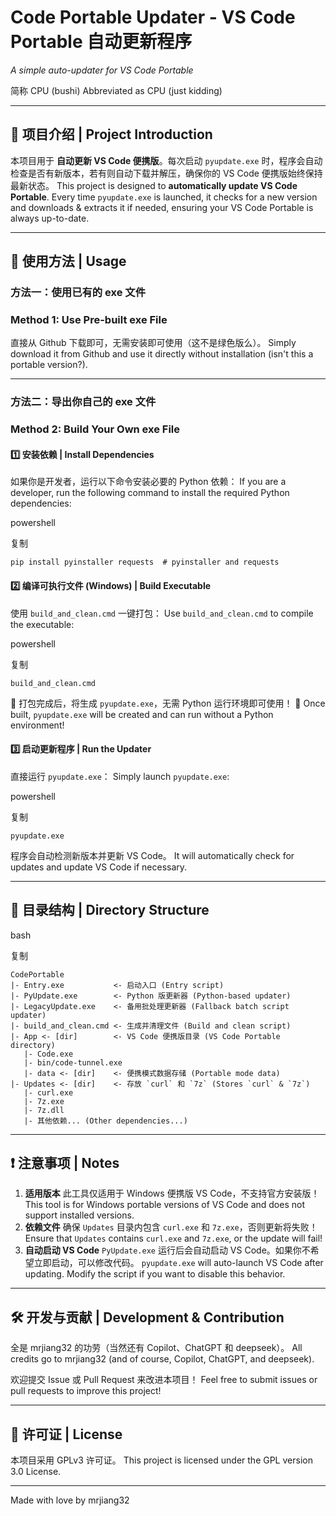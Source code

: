 # Code Portable Updater - VS Code Portable 自动更新程序

*A simple auto-updater for VS Code Portable*

简称 CPU (bushi)
Abbreviated as CPU (just kidding)

------

## 📌 项目介绍 | Project Introduction

本项目用于 **自动更新 VS Code 便携版**。每次启动 `pyupdate.exe` 时，程序会自动检查是否有新版本，若有则自动下载并解压，确保你的 VS Code 便携版始终保持最新状态。
This project is designed to **automatically update VS Code Portable**. Every time `pyupdate.exe` is launched, it checks for a new version and downloads & extracts it if needed, ensuring your VS Code Portable is always up-to-date.

------

## 🔧 使用方法 | Usage

### **方法一：使用已有的 exe 文件**

### **Method 1: Use Pre-built exe File**

直接从 Github 下载即可，无需安装即可使用（这不是绿色版么）。
Simply download it from Github and use it directly without installation (isn't this a portable version?).

------

### **方法二：导出你自己的 exe 文件**

### **Method 2: Build Your Own exe File**

#### 1️⃣ 安装依赖 | Install Dependencies

如果你是开发者，运行以下命令安装必要的 Python 依赖：
If you are a developer, run the following command to install the required Python dependencies:

powershell

复制

```
pip install pyinstaller requests  # pyinstaller and requests
```

#### 2️⃣ 编译可执行文件 (Windows) | Build Executable

使用 `build_and_clean.cmd` 一键打包：
Use `build_and_clean.cmd` to compile the executable:

powershell

复制

```
build_and_clean.cmd
```

📌 打包完成后，将生成 `pyupdate.exe`，无需 Python 运行环境即可使用！
📌 Once built, `pyupdate.exe` will be created and can run without a Python environment!

#### 3️⃣ 启动更新程序 | Run the Updater

直接运行 `pyupdate.exe`：
Simply launch `pyupdate.exe`:

powershell

复制

```
pyupdate.exe
```

程序会自动检测新版本并更新 VS Code。
It will automatically check for updates and update VS Code if necessary.

------

## 📂 目录结构 | Directory Structure

bash

复制

```
CodePortable
|- Entry.exe           <- 启动入口 (Entry script)
|- PyUpdate.exe        <- Python 版更新器 (Python-based updater)
|- LegacyUpdate.exe    <- 备用批处理更新器 (Fallback batch script updater)
|- build_and_clean.cmd <- 生成并清理文件 (Build and clean script)
|- App <- [dir]        <- VS Code 便携版目录 (VS Code Portable directory)
   |- Code.exe
   |- bin/code-tunnel.exe
   |- data <- [dir]    <- 便携模式数据存储 (Portable mode data)
|- Updates <- [dir]    <- 存放 `curl` 和 `7z` (Stores `curl` & `7z`)
   |- curl.exe
   |- 7z.exe
   |- 7z.dll
   |- 其他依赖... (Other dependencies...)
```

------

## ❗ 注意事项 | Notes

1. **适用版本**
   此工具仅适用于 Windows 便携版 VS Code，不支持官方安装版！
   This tool is for Windows portable versions of VS Code and does not support installed versions.
2. **依赖文件**
   确保 `Updates` 目录内包含 `curl.exe` 和 `7z.exe`，否则更新将失败！
   Ensure that `Updates` contains `curl.exe` and `7z.exe`, or the update will fail!
3. **自动启动 VS Code**
   `PyUpdate.exe` 运行后会自动启动 VS Code。如果你不希望立即启动，可以修改代码。
   `pyupdate.exe` will auto-launch VS Code after updating. Modify the script if you want to disable this behavior.

------

## 🛠️ 开发与贡献 | Development & Contribution

全是 mrjiang32 的功劳（当然还有 Copilot、ChatGPT 和 deepseek）。
All credits go to mrjiang32 (and of course, Copilot, ChatGPT, and deepseek).

欢迎提交 Issue 或 Pull Request 来改进本项目！
Feel free to submit issues or pull requests to improve this project!

------

## 📜 许可证 | License

本项目采用 GPLv3 许可证。
This project is licensed under the GPL version 3.0 License.

------

Made with love by mrjiang32
